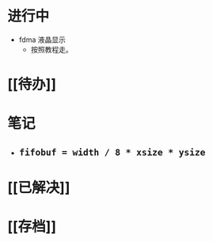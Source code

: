 # 进行中
- fdma 液晶显示
	- 按照教程走。
# [[待办]]

# 笔记
- `fifobuf = width / 8 * xsize * ysize`
	- 
# [[已解决]]

# [[存档]]
